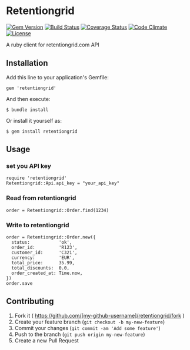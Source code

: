 # Retentiongrid

[![Gem Version](https://fury-badge.herokuapp.com/rb/retentiongrid.png)](http://badge.fury.io/rb/retentiongrid)
[![Build Status](https://travis-ci.org/christoph-buente/retentiongrid.png?branch=master)](https://travis-ci.org/christoph-buente/retentiongrid)
[![Coverage Status](https://coveralls.io/repos/christoph-buente/retentiongrid/badge.png)](https://coveralls.io/r/christoph-buente/retentiongrid)
[![Code Climate](https://codeclimate.com/github/christoph-buente/retentiongrid.png)](https://codeclimate.com/github/christoph-buente/retentiongrid)
[![License](http://img.shields.io/license/MIT.png?color=green) ](https://github.com/christoph-buente/retentiongrid/blob/master/LICENSE)


A ruby client for retentiongrid.com API


## Installation

Add this line to your application's Gemfile:

    gem 'retentiongrid'

And then execute:

    $ bundle install

Or install it yourself as:

    $ gem install retentiongrid

## Usage

### set you API key

    require 'retentiongrid'
    Retentiongrid::Api.api_key = "your_api_key"

### Read from retentiongrid

    order = Retentiongrid::Order.find(1234)

### Write to retentiongrid

    order = Retentiongrid::Order.new({
      status:           'ok',
      order_id:         'R123',
      customer_id:      'C321',
      currency:         'EUR',
      total_price:      35.99,
      total_discounts:  0.0,
      order_created_at: Time.now,
    })
    order.save


## Contributing

1. Fork it ( https://github.com/[my-github-username]/retentiongrid/fork )
2. Create your feature branch (`git checkout -b my-new-feature`)
3. Commit your changes (`git commit -am 'Add some feature'`)
4. Push to the branch (`git push origin my-new-feature`)
5. Create a new Pull Request
